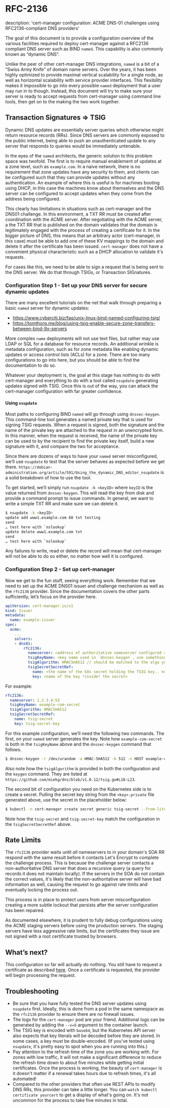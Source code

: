 # RFC-2136

description: 'cert-manager configuration: ACME DNS-01 challenges using RFC2136-compliant DNS providers'

The goal of this document is to provide a configuration overview of the various
facilities required to deploy cert-manager against a RFC2136 compliant DNS
server such as BIND `named`. This capability is also commonly known as “dynamic
DNS”.

Unlike the peer of other cert-manager DNS integrations, `named` is a bit of a
“Swiss Army Knife” of domain name servers. Over the years, it has been highly
optimized to provide maximal vertical scalability for a single node, as well as
horizontal scalability with service provider interfaces. This flexibility makes
it impossible to go into every possible `named` deployment that a user may run
in to though. Instead, this document will try to make sure your server is ready
to accept requests from cert-manager using command line tools, then get on to
the making the two work together.

## Transaction Signatures ⇒ TSIG

Dynamic DNS updates are essentially server queries which otherwise might return
resource records (RRs). Since DNS servers are commonly exposed to the public
internet, being able to push an unauthenticated update to any server that
responds to queries would be immediately untenable.

In the eyes of the `named` architects, the generic solution to this problem
space was twofold. The first is to require manual enablement of updates at a
zone level, such as `example.com`. In a naive network, there is no requirement
that zone updates have any security to them, and clients can be configured such
that they can provide updates without any authentication. An example of where
this is useful is for machines booting using DHCP, in this case the machines
know about themselves and the DNS server can be configured to accept updates
when they come from the address being configured.

This clearly has limitations in situations such as cert-manager and the DNS01
challenge. In this environment, a TXT RR must be created after coordination with
the ACME server. After negotiating with the ACME server, a the TXT RR that is
published on the domain validates that the domain is legitimately engaged with
the process of creating a certificate for it. In the bigger picture of DNS, this
means that an arbitrary actor (cert-manager, in this case) must be able to add
one of these KV mappings to the domain and delete it after the certificate has
been issued. `cert-manager` does not have a convenient physical characteristic
such as a DHCP allocation to validate it's requests.

For cases like this, we need to be able to sign a request that is being sent to
the DNS server. We do that through TSIGs, or Transaction SIGnatures.

### Configuration Step 1 - Set up your DNS server for secure dynamic updates

There are many excellent tutorials on the net that walk through
preparing a basic `named` server for dynamic updates:

- https://www.cyberciti.biz/faq/unix-linux-bind-named-configuring-tsig/
- https://tomthorp.me/blog/using-tsig-enable-secure-zone-transfers-between-bind-9x-servers

More complex `name` deployments will not use text files, but rather may use LDAP
or SQL for a database for resource records. An additional wrinkle is metadata
configuration, such as for zone metadata like enabling dynamic updates or access
control lists (ACLs) for a zone. There are too many configurations to go into
here, but you should be able to find the documentation to do so.

Whatever your deployment is, the goal at this stage has nothing to do with
cert-manager and everything to do with a tool called `nsupdate` generating
updates signed with TSIG. Once this is out of the way, you can attack the
cert-manager configuration with far greater confidence.

#### Using `nsupdate`

Most paths to configuring BIND `named` will go through using `dnssec-keygen`.
This command-line tool generates a named private key that is used for signing
TSIG requests. When a request is signed, both the signature and the name of the
private key are attached to the request in an unencrypted form. In this manner,
when the request is received, the name of the private key can be used to by the
recipient to find the private key itself, build a new signature with it, and
compare the two for acceptance.

Since there are dozens of ways to have your `named` server misconfigured, we’ll
use `nsupdate` to test that the server behaves as expected before we get there.
`https://debian-administration.org/article/591/Using_the_dynamic_DNS_editor_nsupdate`
is a solid breakdown of how to use the tool.

To get started, we’ll simply run `nsupdate -k <keyID>` where `keyID` is the value
returned from `dnssec-keygen`. This will read the key from disk and provide a
command prompt to issue commands. In general, we want to write a simple TXT RR
and make sure we can delete it.

```bash
$ nsupdate -k <keyID>
update add www1.example.com 60 txt testing
send
… test here with `nslookup`
update delete www1.example.com txt
send
… test here with `nslookup`
```

Any failures to write, read or delete the record will mean that cert-manager
will not be able to do so either, no matter how well it is configured.

### Configuration Step 2 - Set up cert-manager

Now we get to the fun stuff, seeing everything work. Remember that we need to
set up the ACME DNS01 issuer and challenge mechanism as well as the `rfc2136`
provider. Since the documentation covers the other parts sufficiently, let’s
focus on the provider here.

```yaml
apiVersion: cert-manager.io/v1
kind: Issuer
metadata:
  name: example-issuer
spec:
  acme:
    ...
    solvers:
    - dns01:
        rfc2136:
          nameserver: <address of authoritative nameserver configured above>
          tsigKeyName: <key name used in `dnssec-keygen`, use something semantically meaningful in both environments>
          tsigAlgorithm: HMACSHA512 // should be matched to the algo you chose in `dnssec-keygen`
          tsigSecretSecretRef:
            name: <the name of the k8s secret holding the TSIG key.. not the key itself!>
            key: <name of the key *inside* the secret>
```

For example:

```yaml
rfc2136:
  nameserver: 1.2.3.4:53
  tsigKeyName: example-com-secret
  tsigAlgorithm: HMACSHA512
  tsigSecretSecretRef:
    name: tsig-secret
    key: tsig-secret-key
```

For this example configuration, we’ll need the following two commands. The
first, on your `named` server generates the key. Note how `example-com-secret`
is both in the `tsigKeyName` above and the `dnssec-keygen` command that follows.

```bash
$ dnssec-keygen -r /dev/urandom -a HMAC-SHA512 -b 512 -n HOST example-com-secret
```

Also note how the `tsigAlgorithm` is provided in both the configuration and the
`keygen` command. They are listed at
`https://github.com/miekg/dns/blob/v1.0.12/tsig.go#L18-L23`.

The second bit of configuration you need on the Kubernetes side is to create a
secret. Pulling the secret key string from the `<key>.private` file generated
above, use the secret in the placeholder below:

```bash
$ kubectl -n cert-manager create secret generic tsig-secret --from-literal=tsig-secret-key=<somesecret>
```

Note how the `tsig-secret` and `tsig-secret-key` match the configuration in the
`tsigSecretSecretRef` above.

## Rate Limits

The `rfc2136` provider waits until _all_ nameservers to in your domain's SOA RR
respond with the same result before it contacts Let's Encrypt to complete the
challenge process. This is because the challenge server contacts a
non-authoritative DNS server that does a recursive query (a query for records it
does not maintain locally). If the servers in the SOA do not contain the correct
values, it's likely that the non-authoritative server will have bad information
as well, causing the request to go against rate limits and eventually locking
the process out.

This process is in place to protect users from server misconfiguration creating
a more subtle lockout that persists after the server configuration has been
repaired.

As documented elsewhere, it is prudent to fully debug configurations using the
ACME staging servers before using the production servers. The staging servers
have less aggressive rate limits, but the certificates they issue are not signed
with a root certificate trusted by browsers.

## What’s next?

This configuration so far will actually do nothing. You still have to request a
certificate as described [here](../../../usage/README.md). Once a certificate is
requested, the provider will begin processing the request.

## Troubleshooting

- Be sure that you have fully tested the DNS server updates using `nsupdate`
  first. Ideally, this is done from a pod in the same namespace as the `rfc2136`
  provider to ensure there are no firewall issues.
- The logs for the `cert-manager` pod are your friend. Additional logs can be
  generated by adding the `--v=5` argument to the container launch.
- The TSIG key is encoded with `base64`, but the Kubernetes API server also
  expects that key literals will be decoded before they are stored. In some
  cases, a key must be double-encoded. (If you've tested using `nsupdate`, it's
  pretty easy to spot when you are running into this.)
- Pay attention to the refresh time of the zone you are working with. For zones
  with low traffic, it will not make a significant difference to reduce the
  refresh time down to about five minutes while getting initial certificates.
  Once the process is working, the beauty of `cert-manager` is it doesn't matter
  if a renewal takes hours due to refresh times, it's all automated!
- Compared to the other providers that often use REST APIs to modify DNS RRs,
  this provider can take a little longer. You can `watch kubectl certificate
yourcert` to get a display of what's going on. It's not uncommon for the process
  to take five minutes in total.
